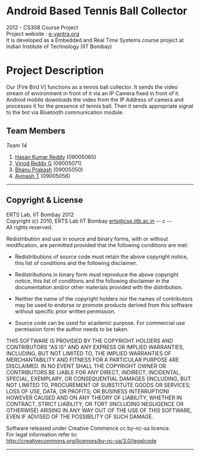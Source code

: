 # **Android Based Tennis Ball Collector**

2012 - CS308 Course Project  
Project website : [e-yantra.org](http://www.e-yantra.org)  
It is developed as a Embedded and Real Time Systems course project at Indian Institute of Technology (IIT Bombay)   

# Project Description  
Our [Fire Bird V] functions as a tennis ball collector. 
It sends the video stream of environment in front of it via an IP Camera fixed in front of it. 
Android mobile downloads the video from the IP Address of camera and processes it for the presence of tennis ball. 
Then it sends appropriate signal to the bot via Bluetooth communication module.


 


## Team Members  
*Team 14*  
1. [Hasan Kumar Reddy](http://github.com/mintuhouse)    (09005065)  
2. [Vinod Reddy G](http://github.com/vinodreddy2804)        (09005071)  
3. [Bhanu Prakash](http://github.com/bp414)        (09005050)  
4. [Avinash T](http://github.com/dimpleiitb)            (09005056)  



********************************************************************************  
## Copyright & License  
ERTS Lab, IIT Bombay 2012  
Copyright (c) 2010, ERTS Lab IIT Bombay erts@cse.iitb.ac.in               -*- c -*-  
   All rights reserved.

   Redistribution and use in source and binary forms, with or without
   modification, are permitted provided that the following conditions are met:  

   * Redistributions of source code must retain the above copyright
     notice, this list of conditions and the following disclaimer.  

   * Redistributions in binary form must reproduce the above copyright
     notice, this list of conditions and the following disclaimer in
     the documentation and/or other materials provided with the
     distribution.  

   * Neither the name of the copyright holders nor the names of
     contributors may be used to endorse or promote products derived
     from this software without specific prior written permission.  

   * Source code can be used for academic purpose. 
	 For commercial use permission form the author needs to be taken.  

  THIS SOFTWARE IS PROVIDED BY THE COPYRIGHT HOLDERS AND CONTRIBUTORS "AS IS"
  AND ANY EXPRESS OR IMPLIED WARRANTIES, INCLUDING, BUT NOT LIMITED TO, THE
  IMPLIED WARRANTIES OF MERCHANTABILITY AND FITNESS FOR A PARTICULAR PURPOSE
  ARE DISCLAIMED. IN NO EVENT SHALL THE COPYRIGHT OWNER OR CONTRIBUTORS BE
  LIABLE FOR ANY DIRECT, INDIRECT, INCIDENTAL, SPECIAL, EXEMPLARY, OR
  CONSEQUENTIAL DAMAGES (INCLUDING, BUT NOT LIMITED TO, PROCUREMENT OF
  SUBSTITUTE GOODS OR SERVICES; LOSS OF USE, DATA, OR PROFITS; OR BUSINESS
  INTERRUPTION) HOWEVER CAUSED AND ON ANY THEORY OF LIABILITY, WHETHER IN
  CONTRACT, STRICT LIABILITY, OR TORT (INCLUDING NEGLIGENCE OR OTHERWISE)
  ARISING IN ANY WAY OUT OF THE USE OF THIS SOFTWARE, EVEN IF ADVISED OF THE
  POSSIBILITY OF SUCH DAMAGE.  

  Software released under Creative Commence cc by-nc-sa licence.  
  For legal information refer to:   
  http://creativecommons.org/licenses/by-nc-sa/3.0/legalcode  

********************************************************************************